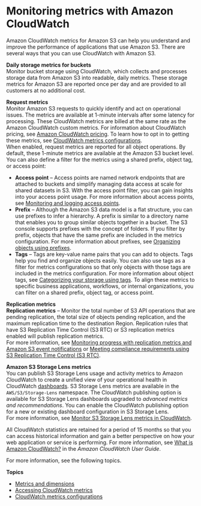 # Monitoring metrics with Amazon CloudWatch<a name="cloudwatch-monitoring"></a>

Amazon CloudWatch metrics for Amazon S3 can help you understand and improve the performance of applications that use Amazon S3\. There are several ways that you can use CloudWatch with Amazon S3\.

**Daily storage metrics for buckets**  
Monitor bucket storage using CloudWatch, which collects and processes storage data from Amazon S3 into readable, daily metrics\. These storage metrics for Amazon S3 are reported once per day and are provided to all customers at no additional cost\.

**Request metrics**   
Monitor Amazon S3 requests to quickly identify and act on operational issues\. The metrics are available at 1\-minute intervals after some latency for processing\. These CloudWatch metrics are billed at the same rate as the Amazon CloudWatch custom metrics\. For information about CloudWatch pricing, see [Amazon CloudWatch pricing](https://aws.amazon.com/cloudwatch/pricing/)\. To learn how to opt in to getting these metrics, see [CloudWatch metrics configurations](metrics-configurations.md)\.  
When enabled, request metrics are reported for all object operations\. By default, these 1\-minute metrics are available at the Amazon S3 bucket level\. You can also define a filter for the metrics using a shared prefix, object tag, or access point:  
+ **Access point** – Access points are named network endpoints that are attached to buckets and simplify managing data access at scale for shared datasets in S3\. With the access point filter, you can gain insights into your access point usage\. For more information about access points, see [Monitoring and logging access points](access-points-monitoring-logging.md)\.
+ **Prefix** – Although the Amazon S3 data model is a flat structure, you can use prefixes to infer a hierarchy\. A prefix is similar to a directory name that enables you to group similar objects together in a bucket\. The S3 console supports prefixes with the concept of folders\. If you filter by prefix, objects that have the same prefix are included in the metrics configuration\. For more information about prefixes, see [Organizing objects using prefixes](using-prefixes.md)\. 
+ **Tags** – Tags are key\-value name pairs that you can add to objects\. Tags help you find and organize objects easily\. You can also use tags as a filter for metrics configurations so that only objects with those tags are included in the metrics configuration\. For more information about object tags, see [Categorizing your storage using tags](object-tagging.md)\. 
To align these metrics to specific business applications, workflows, or internal organizations, you can filter on a shared prefix, object tag, or access point\. 

**Replication metrics**  
**Replication metrics** – Monitor the total number of S3 API operations that are pending replication, the total size of objects pending replication, and the maximum replication time to the destination Region\. Replication rules that have S3 Replication Time Control \(S3 RTC\) or S3 replication metrics enabled will publish replication metrics\.   
For more information, see [Monitoring progress with replication metrics and Amazon S3 event notifications](replication-metrics.md) or [Meeting compliance requirements using S3 Replication Time Control \(S3 RTC\)](replication-time-control.md)\.

**Amazon S3 Storage Lens metrics**  
You can publish S3 Storage Lens usage and activity metrics to Amazon CloudWatch to create a unified view of your operational health in CloudWatch [dashboards](https://docs.aws.amazon.com/AmazonCloudWatch/latest/monitoring/CloudWatch_Dashboards.html)\. S3 Storage Lens metrics are available in the `AWS/S3/Storage-Lens` namespace\. The CloudWatch publishing option is available for S3 Storage Lens dashboards upgraded to *advanced metrics and recommendations*\. You can enable the CloudWatch publishing option for a new or existing dashboard configuration in S3 Storage Lens\.  
For more information, see [Monitor S3 Storage Lens metrics in CloudWatch](storage_lens_view_metrics_cloudwatch.md)\.

All CloudWatch statistics are retained for a period of 15 months so that you can access historical information and gain a better perspective on how your web application or service is performing\. For more information, see [What is Amazon CloudWatch?](https://docs.aws.amazon.com/AmazonCloudWatch/latest/DeveloperGuide/WhatIsCloudWatch.html) in the *Amazon CloudWatch User Guide*\.

For more information, see the following topics\.

**Topics**
+ [Metrics and dimensions](metrics-dimensions.md)
+ [Accessing CloudWatch metrics](cloudwatch-monitoring-accessing.md)
+ [CloudWatch metrics configurations](metrics-configurations.md)